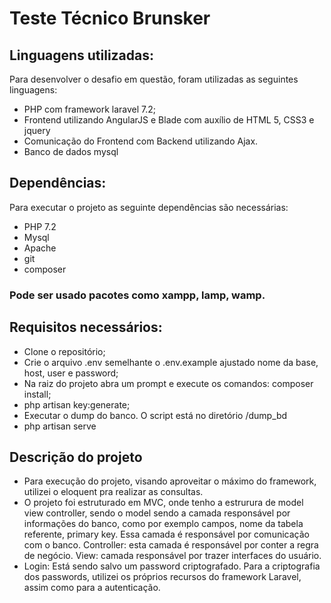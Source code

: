 # Teste Técnico Brunsker
## Linguagens utilizadas:
Para desenvolver o desafio em questão, foram utilizadas as seguintes linguagens:
- PHP com framework laravel 7.2;
- Frontend utilizando AngularJS e Blade com auxílio de HTML 5, CSS3 e jquery
- Comunicação do Frontend com Backend utilizando Ajax.
- Banco de dados mysql
## Dependências:
Para executar o projeto as seguinte dependências são necessárias:
- PHP 7.2
- Mysql
- Apache
- git
- composer
### Pode ser usado pacotes como xampp, lamp, wamp.

## Requisitos necessários:
- Clone o repositório;
- Crie o arquivo .env semelhante o .env.example ajustado nome da base, host, user e password;
- Na raiz do projeto abra um prompt e execute os comandos: composer install;
- php artisan key:generate;
- Executar o dump do banco. O script está no diretório /dump_bd
- php artisan serve
## Descrição do projeto
- Para execução do projeto, visando aproveitar o máximo do framework, utilizei o eloquent pra realizar as consultas.
- O projeto foi estruturado em MVC, onde tenho a estrurura de model view controller, sendo o model sendo a camada responsável por informações do banco, como por exemplo campos, nome da tabela referente, primary key. Essa camada é responsável por comunicação com o banco. Controller:  esta camada é responsável por conter a regra de negócio. View: camada responsável por trazer interfaces do usuário.
- Login: Está sendo salvo um password criptografado. Para a criptografia dos passwords, utilizei os próprios recursos do framework Laravel, assim como para a autenticação.
